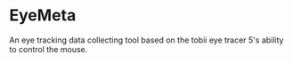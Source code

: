 # EyeMeta
An eye tracking data collecting tool based on the tobii eye tracer 5's ability to control the mouse.
